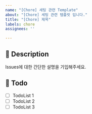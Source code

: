 ```yaml
---
name: "[Chore] 세팅 관련 Template"
about: "[Chore] 세팅 관련 템플릿 입니다."
title: "[Chore] 제목"
labels: chore
assignees: ''

---
```


## 📌 Description
 Issues에 대한 간단한 설명을 기입해주세요.

## 📌 Todo
- [ ] TodoList 1
- [ ] TodoList 2
- [ ] TodoList 3
